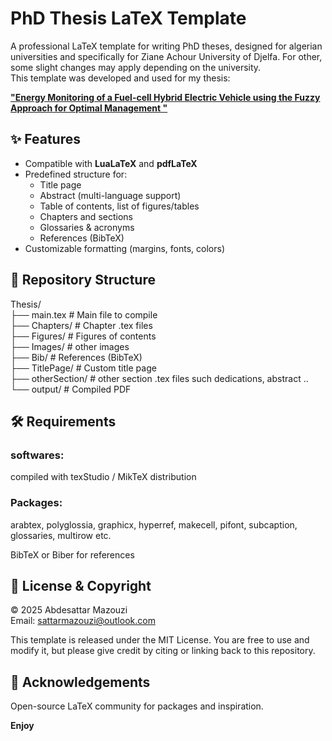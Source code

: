 # PhD Thesis LaTeX Template

A professional LaTeX template for writing PhD theses, designed for algerian universities and specifically for Ziane Achour University of Djelfa. For other, some slight changes may apply depending on the university.    
This template was developed and used for my thesis:

[**"Energy Monitoring of a Fuel-cell Hybrid Electric Vehicle using the Fuzzy Approach for Optimal Management "**](https://www.researchgate.net/profile/Abdesattar-Mazouzi?ev=hdr_xprf)



## ✨ Features
- Compatible with **LuaLaTeX** and **pdfLaTeX**
- Predefined structure for:
  - Title page
  - Abstract (multi-language support)
  - Table of contents, list of figures/tables
  - Chapters and sections
  - Glossaries & acronyms
  - References (BibTeX)
- Customizable formatting (margins, fonts, colors)

## 📂 Repository Structure
Thesis/ <br>
├── main.tex # Main file to compile <br>
├── Chapters/ # Chapter .tex files<br>
├── Figures/ # Figures of contents <br>
├── Images/ # other images <br>
├── Bib/ # References (BibTeX) <br>
├── TitlePage/ # Custom title page<br>
├── otherSection/ # other section .tex files such dedications, abstract .. <br>
└── output/ # Compiled PDF

## 🛠 Requirements

### softwares:

compiled with texStudio / MikTeX distribution

### Packages:

arabtex, polyglossia, graphicx, hyperref, makecell, pifont, subcaption, glossaries, multirow etc.

BibTeX or Biber for references

## 📖 License & Copyright

© 2025 Abdesattar Mazouzi <br>
Email: [sattarmazouzi@outlook.com](mailto:sattarmazouzi@outlook.com)

This template is released under the MIT License.
You are free to use and modify it, but please give credit by citing or linking back to this repository.

## 🙏 Acknowledgements

Open-source LaTeX community for packages and inspiration. 

__Enjoy__